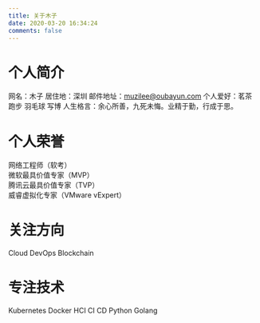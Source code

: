 ```yaml
---
title: 关于木子 
date: 2020-03-20 16:34:24
comments: false
---
```

# 个人简介
网名：木子
居住地：深圳
邮件地址：muzilee@oubayun.com
个人爱好：茗茶 跑步 羽毛球 写博
人生格言：余心所善，九死未悔。业精于勤，行成于思。

# 个人荣誉
网络工程师（软考）\
微软最具价值专家（MVP）\
腾讯云最具价值专家（TVP）\
威睿虚拟化专家（VMware vExpert）

# 关注方向
Cloud DevOps Blockchain
# 专注技术
Kubernetes Docker HCI CI CD Python Golang
